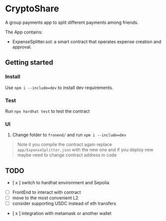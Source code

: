 # CryptoShare
A group payments app to split different payments among friends.

The App contains:
* ExpenseSplitter.sol: a smart contract that operates expense creation and approval.

## Getting started

### Install
Use `npm i --include=dev` to install dev requirements.

### Test
Run `npx hardhat test` to test the contract

### UI
1. Change folder to `fronend/` and run `npm i --include=dev`

> Note it you compile the contract again replace `app/ExpenseSplitter.json` with the new one and if you deploy new maybe need to change contract address in code

## TODO
- [ x ] switch to hardhat environment and Sepolia
- [ ] FrontEnd to interact with contract
- [ ] move to the most convenient L2
- [ ] consider supporting USDC instead of eth transfers
- [ x ] integration with metamask or another wallet

